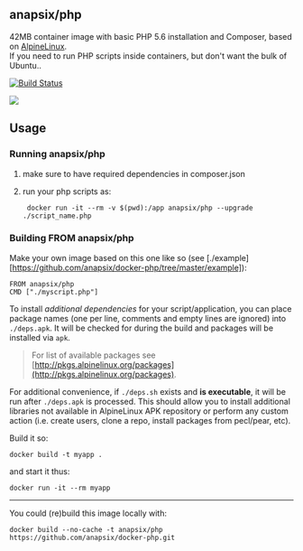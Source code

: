 ## anapsix/php

42MB container image with basic PHP 5.6 installation and Composer,
based on [AlpineLinux](http://alpinelinux.org).  
If you need to run PHP scripts inside containers,
but don't want the bulk of Ubuntu..

[![Build Status](https://travis-ci.org/anapsix/docker-php.svg?branch=master)](https://travis-ci.org/anapsix/docker-php)

[![](https://badge.imagelayers.io/anapsix/php:latest.svg)](https://imagelayers.io/?images=anapsix/php:latest)

## Usage

### Running anapsix/php
1. make sure to have required dependencies in composer.json
2. run your php scripts as:

        docker run -it --rm -v $(pwd):/app anapsix/php --upgrade ./script_name.php




### Building FROM anapsix/php
Make your own image based on this one like so
(see [./example][https://github.com/anapsix/docker-php/tree/master/example]):

    FROM anapsix/php
    CMD ["./myscript.php"]

To install _additional dependencies_ for your script/application, you can
place package names (one per line, comments and empty lines are ignored) into
`./deps.apk`. It will be checked for during the build and packages will be
installed via `apk`.  

> For list of available packages see [http://pkgs.alpinelinux.org/packages](http://pkgs.alpinelinux.org/packages).

For additional convenience, if `./deps.sh` exists and __is executable__, it
will be run after `./deps.apk` is processed. This should allow you to install
additional libraries not available in AlpineLinux APK repository or perform
any custom action (i.e. create users, clone a repo, install packages from
pecl/pear, etc).


Build it so:

    docker build -t myapp .

and start it thus:

    docker run -it --rm myapp


------------------------------------
You could (re)build this image locally with:

    docker build --no-cache -t anapsix/php https://github.com/anapsix/docker-php.git


